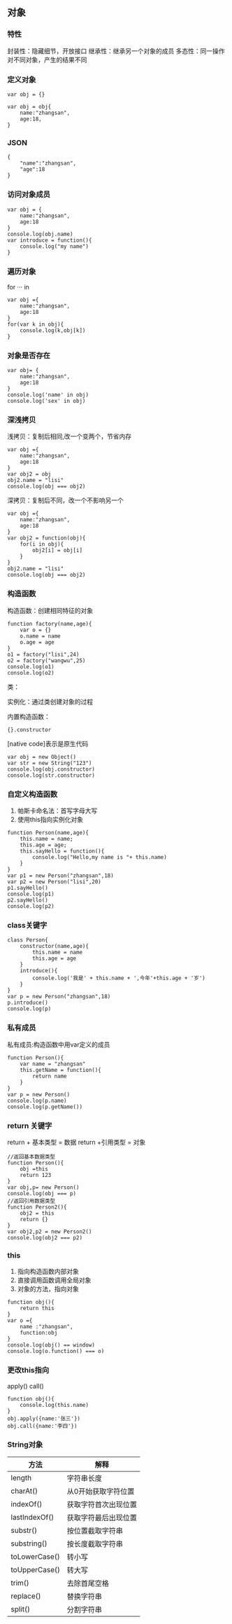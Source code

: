 ## 对象

### 特性
封装性：隐藏细节，开放接口
继承性：继承另一个对象的成员
多态性：同一操作对不同对象，产生的结果不同

### 定义对象

`var obj = {}`

```
var obj = obj{
    name:"zhangsan",
    age:18,
}
```

### JSON

```
{
    "name":"zhangsan",
    "age":18
}
```

### 访问对象成员

```
var obj = {
    name:"zhangsan",
    age:18
}
console.log(obj.name)
var introduce = function(){
    console.log("my name")
}
```

### 遍历对象

for ··· in

```
var obj ={
    name:"zhangsan",
    age:18
}
for(var k in obj){
    console.log(k,obj[k])
}
```

### 对象是否存在

```
var obj= {
    name:"zhangsan",
    age:18
}
console.log('name' in obj)
console.log('sex' in obj)
```

### 深浅拷贝

浅拷贝：复制后相同,改一个变两个，节省内存 
```
var obj ={
    name:"zhangsan",
    age:18
}
var obj2 = obj
obj2.name = "lisi"
console.log(obj === obj2)

```

深拷贝：复制后不同，改一个不影响另一个

```
var obj ={
    name:"zhangsan",
    age:18
}
var obj2 = function(obj){
    for(i in obj){
        obj2[i] = obj[i]
    }
}
obj2.name = "lisi"
console.log(obj === obj2)
```

### 构造函数

构造函数：创建相同特征的对象

```
function factory(name,age){
    var o = {}
    o.name = name
    o.age = age
}
o1 = factory("lisi",24)
o2 = factory("wangwu",25)
console.log(o1)
console.log(o2)
```

类：

实例化：通过类创建对象的过程

内置构造函数：

`{}.constructor`

[native code]表示是原生代码

```
var obj = new Object()
var str = new String("123")
console.log(obj.constructor)
console.log(str.constructor)
```

### 自定义构造函数

1. 帕斯卡命名法：首写字母大写
2. 使用this指向实例化对象

```
function Person(name,age){
    this.name = name;
    this.age = age;
    this.sayHello = function(){
        console.log("Hello,my name is "+ this.name)
    }
}
var p1 = new Person("zhangsan",18)
var p2 = new Person("lisi",20)
p1.sayHello()
console.log(p1)
p2.sayHello()
console.log(p2)
```

### class关键字

```
class Person{
    constructor(name,age){
        this.name = name
        this.age = age
    }
    introduce(){
        console.log('我是' + this.name + ',今年'+this.age + '岁')
    }
}
var p = new Person("zhangsan",18)
p.introduce()
console.log(p)
```

### 私有成员

私有成员:构造函数中用var定义的成员

```
function Person(){
    var name = "zhangsan"
    this.getName = function(){
        return name
    }
}
var p = new Person()
console.log(p.name)
console.log(p.getName())
```

### return 关键字

return + 基本类型 = 数据
return +引用类型 = 对象

```
//返回基本数据类型
function Person(){
    obj =this
    return 123
}
var obj,p= new Person()
console.log(obj === p)
//返回引用数据类型
function Person2(){
    obj2 = this
    return {}
}
var obj2,p2 = new Person2()
console.log(obj2 === p2)
```

### this

1. 指向构造函数内部对象
2. 直接调用函数调用全局对象
3. 对象的方法，指向对象

```
function obj(){
    return this
}
var o ={
    name :"zhangsan",
    function:obj
}
console.log(obj() == window)
console.log(o.function() === o)
```

### 更改this指向

apply()
call()

```
function obj(){
    console.log(this.name)
}
obj.apply({name:'张三'})
obj.call({name:'李四'})
```

### String对象

| 方法          | 解释                 |
| ------------- | -------------------- |
| length        | 字符串长度           |
| charAt()      | 从0开始获取字符位置  |
| indexOf()     | 获取字符首次出现位置 |
| lastIndexOf() | 获取字符最后出现位置 |
| substr()      | 按位置截取字符串     |
| substring()   | 按长度截取字符串     |
| toLowerCase() | 转小写               |
| toUpperCase() | 转大写               |
| trim()        | 去除首尾空格         |
| replace()     | 替换字符串           |
| split()       | 分割字符串           |


